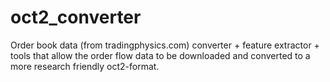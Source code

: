 # oct2_converter
Order book data (from tradingphysics.com) converter + feature extractor + tools that allow the order flow data to be downloaded and converted to a more research friendly oct2-format.
